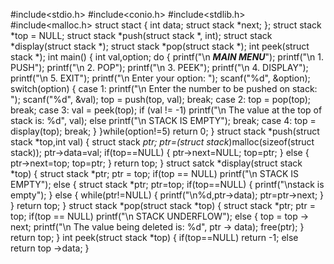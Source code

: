 #include<stdio.h>
#include<conio.h>
#include<stdlib.h>
#include<malloc.h>
struct stact
{
int data;
struct stack *next;
};
struct stack *top = NULL;
struct stack *push(struct stack *, int);
struct stack *display(struct stack *);
struct stack *pop(struct stack *);
int peek(struct stack *);
int main()
{
int val,option;
do
{
printf("\n *****MAIN MENU*****");
 printf("\n 1. PUSH");
 printf("\n 2. POP");
 printf("\n 3. PEEK");
 printf("\n 4. DISPLAY");
 printf("\n 5. EXIT");
 printf("\n Enter your option: ");
 scanf("%d", &option);
 switch(option)
 {
 case 1:
 printf("\n Enter the number to be pushed on stack: ");
 scanf("%d", &val);
 top = push(top, val);
 break;
 case 2:
 top = pop(top);
 break;
 case 3:
 val = peek(top);
 if (val != -1)
 printf("\n The value at the top of stack is: %d", val);
 else
 printf("\n STACK IS EMPTY");
 break;
 case 4:
 top = display(top);
 break;
}
}while(option!=5)
return 0;
}
struct stack *push(struct stack *top,int val)
{
struct stack *ptr;
ptr=(struct stack*)malloc(sizeof(struct stack));
ptr->data=val;
if(top==NULL)
{
ptr->next=NULL;
top=ptr;
}
else
{
ptr->next=top;
top=ptr;
}
return top;
}
struct satck *display(struct stack *top)
{
struct stack *ptr;
ptr = top;
if(top == NULL)
printf("\n STACK IS EMPTY");
else
{
struct stack *ptr;
ptr=top;
if(top==NULL)
{
printf("\nstack is empty");
}
else
{
while(ptr!=NULL)
{
printf("\n%d,ptr->data);
ptr=ptr->next;
}
}
return top;
}
struct stack *pop(struct stack *top)
{
struct stack *ptr;
ptr = top;
if(top == NULL)
printf("\n STACK UNDERFLOW");
else
{
 top = top -> next;
 printf("\n The value being deleted is: %d", ptr -> data);
 free(ptr);
}
return top;
}
int peek(struct stack *top)
{
if(top==NULL)
return -1;
else
return top ->data;
}



